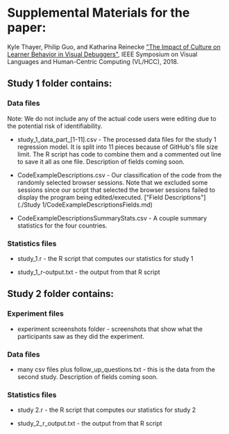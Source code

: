 Supplemental Materials for the paper:
======

  Kyle Thayer, Philip Guo, and Katharina Reinecke ["The Impact of Culture on Learner Behavior in Visual Debuggers"](http://www.kylethayer.com/#/publications/culture_debuggers), IEEE Symposium on Visual Languages and Human-Centric Computing (VL/HCC), 2018.

   
Study 1 folder contains:
-----

### Data files

Note: We do not include any of the actual code users were editing due to the potential risk of identifiability.

  * study_1_data_part_[1-11].csv - The processed data files for the study 1 regression model. It is split into 11 pieces because of GitHub's file size limit. The R script has code to combine them and a commented out line to save it all as one file. Description of fields coming soon.
  
  * CodeExampleDescriptions.csv - Our classification of the code from the randomly selected browser sessions. Note that we excluded some sessions since our script that selected the browser sessions failed to display the program being edited/executed. ["Field Descriptions"](./Study 1/CodeExampleDescriptionsFields.md)
  
  * CodeExampleDescriptionsSummaryStats.csv - A couple summary statistics for the four countries.

### Statistics files

  * study_1.r - the R script that computes our statistics for study 1
  
  * study_1_r-output.txt - the output from that R script
  

  
  
Study 2 folder contains:
-----

### Experiment files

  * experiment screenshots folder - screenshots that show what the participants saw as they did the experiment.

### Data files

  * many csv files plus follow_up_questions.txt - this is the data from the second study. Description of fields coming soon.

  
### Statistics files

  * study 2.r - the R script that computes our statistics for study 2
  
  * study_2_r_output.txt - the output from that R script
  
 
